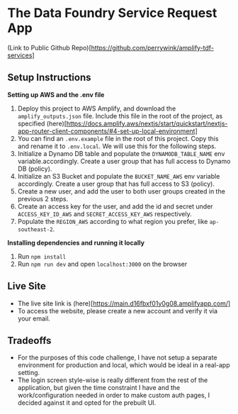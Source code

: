 # The Data Foundry Service Request App

(Link to Public Github Repo)[https://github.com/perrywink/amplify-tdf-services]

## Setup Instructions

**Setting up AWS and the .env file**
1. Deploy this project to AWS Amplify, and download the `amplify_outputs.json` file. Include this file in the root of the project, as specified (here)[https://docs.amplify.aws/nextjs/start/quickstart/nextjs-app-router-client-components/#4-set-up-local-environment]
2. You can find an `.env.example` file in the root of this project. Copy this and rename it to `.env.local`. We will use this for the following steps.
3. Initialize a Dynamo DB table and populate the `DYNAMODB_TABLE_NAME` env variable.accordingly. Create a user group that has full access to Dynamo DB (policy).
4. Initialize an S3 Bucket and populate the `BUCKET_NAME_AWS` env variable accordingly. Create a user group that has full access to S3 (policy).
5. Create a new user, and add the user to both user groups created in the previous 2 steps.
6. Create an access key for the user, and add the id and secret under `ACCESS_KEY_ID_AWS` and `SECRET_ACCESS_KEY_AWS` respectively.
7. Populate the `REGION_AWS` according to what region you prefer, like `ap-southeast-2`.

**Installing dependencies and running it locally**
1. Run `npm install`
2. Run `npm run dev` and open `localhost:3000` on the browser

## Live Site
- The live site link is (here)[https://main.d16fbxf01y0g08.amplifyapp.com/]
- To access the website, please create a new account and verify it via your email.

## Tradeoffs
- For the purposes of this code challenge, I have not setup a separate environment for production and local, which would be ideal in a real-app setting.
- The login screen style-wise is really different from the rest of the application, but given the time constraint I have and the work/configuration needed in order to make custom auth pages, I decided against it and opted for the prebuilt UI.
